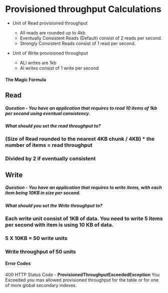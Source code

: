 # Provisioned throughput Calculations 

* Unit of Read provisioned throughput 
    * All reads are rounded up to 4kb 
    * Eventually Consistent Reads (Default) consist of 2 reads per second. 
    * Strongly Consistent Reads consist of 1 read per second.
    
* Unit of Write provisioned throughput
    * ALl writes are 1kb
    * Al writes consist of 1 write per second 

#### The Magic Formula 
## Read
##### Question - You have an application that requires to read 10 items of 1kb per second using eventual consistency. 
##### What should you set the read throughput to?
### (Size of Read rounded to the nearest 4KB chunk / 4KB) * the number of items = read throughput
### Divided by 2 if eventually consistent  

## Write 
##### Question - You have an application that requires to write  items, with each item being 10KB in size per second.
##### What should you set the Write throughput to?
### Each write unit consist of 1KB of data. You need to write 5 items per second with item is using 10 KB of data.
### 5 X 10KB = 50 write units 
### Write throughput of 50 units 




#### Error Codes
400 HTTP Status Code - **ProvisionedThroughputExceededException**
You Exceeded you max allowed provisioned throughput for the table or for one of more global secondary indexes.